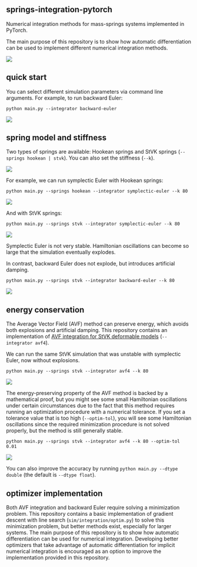 ## springs-integration-pytorch

Numerical integration methods for mass-springs systems implemented in PyTorch.

The main purpose of this repository is to show how automatic differentiation can be used to implement different numerical integration methods.

![](media/integrators.gif)

## quick start

You can select different simulation parameters via command line arguments. For example, to run backward Euler:

```
python main.py --integrator backward-euler
```

![](media/be.gif)

## spring model and stiffness

Two types of springs are available: Hookean springs and StVK springs (`--springs hookean | stvk`). You can also set the stiffness (`--k`).

![](media/spring-potential.png)

For example, we can run symplectic Euler with Hookean springs:

```
python main.py --springs hookean --integrator symplectic-euler --k 80
```

![](media/se-hookean.gif)

And with StVK springs:

```
python main.py --springs stvk --integrator symplectic-euler --k 80
```

![](media/se-stvk.gif)

Symplectic Euler is not very stable. Hamiltonian oscillations can become so large that the simulation eventually explodes.

In contrast, backward Euler does not explode, but introduces artificial damping.

```
python main.py --springs stvk --integrator backward-euler --k 80
```

![](media/be-stvk.gif)

## energy conservation

The Average Vector Field (AVF) method can preserve energy, which avoids both explosions and artificial damping. This repository contains an implementation of [AVF integration for StVK deformable models](https://medium.com/@juniorrojas/average-vector-field-integration-for-st-venant-kirchhoff-deformable-models-1848787bf1dd) (`--integrator avf4`).

We can run the same StVK simulation that was unstable with symplectic Euler, now without explosions.

```
python main.py --springs stvk --integrator avf4 --k 80
```

![](media/avf4-stvk.gif)

The energy-preserving property of the AVF method is backed by a mathematical proof, but you might see some small Hamiltonian oscillations under certain circumstances due to the fact that this method requires running an optimization procedure with a numerical tolerance. If you set a tolerance value that is too high (`--optim-tol`), you will see some Hamiltonian oscillations since the required minimization procedure is not solved properly, but the method is still generally stable.

```
python main.py --springs stvk --integrator avf4 --k 80 --optim-tol 0.01
```

![](media/avf4-stvk-tol-0.01.gif)

You can also improve the accuracy by running `python main.py --dtype double` (the default is `--dtype float`).

## optimizer implementation

Both AVF integration and backward Euler require solving a minimization problem. This repository contains a basic implementation of gradient descent with line search (`sim/integration/optim.py`) to solve this minimization problem, but better methods exist, especially for larger systems. The main purpose of this repository is to show how automatic differentiation can be used for numerical integration. Developing better optimizers that take advantage of automatic differentiation for implicit numerical integration is encouraged as an option to improve the implementation provided in this repository.
